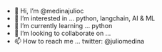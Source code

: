 - 👋 Hi, I’m @medinajulioc
- 👀 I’m interested in ... python, langchain, AI & ML
- 🌱 I’m currently learning ... python
- 💞️ I’m looking to collaborate on ...
- 📫 How to reach me ... twitter: @juliomedina

<!---
medinajulioc/medinajulioc is a ✨ special ✨ repository because its `README.md` (this file) appears on your GitHub profile.
You can click the Preview link to take a look at your changes.
--->
